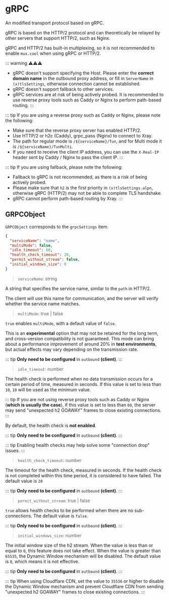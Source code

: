 # gRPC

An modified transport protocol based on gRPC.

gRPC is based on the HTTP/2 protocol and can theoretically be relayed by other servers that support HTTP/2, such as Nginx.

gRPC and HTTP/2 has built-in multiplexing, so it is not recommended to enable `mux.cool` when using gRPC or HTTP/2.

::: warning ⚠⚠⚠

- gRPC doesn't support specifying the Host. Please enter the **correct domain name** in the outbound proxy address, or fill in `ServerName` in `(x)tlsSettings`, otherwise connection cannot be established.
- gRPC doesn't support fallback to other services.
- gRPC services are at risk of being actively probed. It is recommended to use reverse proxy tools such as Caddy or Nginx to perform path-based routing.
  :::

::: tip
If you are using a reverse proxy such as Caddy or Nginx, please note the following:

- Make sure that the reverse proxy server has enabled HTTP/2.
- Use HTTP/2 or h2c (Caddy), grpc_pass (Nginx) to connect to Xray.
- The path for regular mode is `/${serviceName}/Tun`, and for Multi mode it is `/${serviceName}/TunMulti`.
- If you need to receive the client IP address, you can use the `X-Real-IP` header sent by Caddy / Nginx to pass the client IP.
  :::

::: tip
If you are using fallback, please note the following:

- Fallback to gRPC is not recommended, as there is a risk of being actively probed.
- Please make sure that `h2` is the first priority in `(x)tlsSettings.alpn`, otherwise gRPC (HTTP/2) may not be able to complete TLS handshake.
- gRPC cannot perform path-based routing by Xray.
  :::

## GRPCObject

`GRPCObject` corresponds to the `grpcSettings` item.

```json
{
  "serviceName": "name",
  "multiMode": false,
  "idle_timeout": 60,
  "health_check_timeout": 20,
  "permit_without_stream": false,
  "initial_windows_size": 0
}
```

> `serviceName`: string

A string that specifies the service name, similar to the `path` in HTTP/2.

The client will use this name for communication, and the server will verify whether the service name matches.

> `multiMode`: true | false <Badge text="BETA" type="warning"/>

`true` enables `multiMode`, with a default value of `false`.

This is an **experimental** option that may not be retained for the long term, and cross-version compatibility is not guaranteed. This mode can bring about a performance improvement of around 20% in **test environments**, but actual effects may vary depending on the transmission rate.

::: tip
**Only need to be configured** in `outbound` **(client)**.
:::

> `idle_timeout`: number

The health check is performed when no data transmission occurs for a certain period of time, measured in seconds. If this value is set to less than `10`, `10` will be used as the minimum value.

::: tip
If you are not using reverse proxy tools such as Caddy or Nginx (**which is usually the case**), if this value is set to less than `60`, the server may send "unexpected h2 GOAWAY" frames to close existing connections.
:::

By default, the health check is **not enabled**.

::: tip
**Only need to be configured** in `outbound` **(client)**.
:::

::: tip
Enabling health checks may help solve some "connection drop" issues.
:::

> `health_check_timeout`: number

The timeout for the health check, measured in seconds. If the health check is not completed within this time period, it is considered to have failed.
The default value is `20`

::: tip
**Only need to be configured** in `outbound` **(client)**.
:::

> `permit_without_stream`: true | false

`true` allows health checks to be performed when there are no sub-connections. The default value is `false`.

::: tip
**Only need to be configured** in `outbound` **(client)**.
:::

> `initial_windows_size`: number

The initial window size of the h2 stream. When the value is less than or equal to `0`, this feature does not take effect. When the value is greater than `65535`, the Dynamic Window mechanism will be disabled. The default value is `0`, which means it is not effective.

::: tip
**Only need to be configured** in `outbound` **(client)**.
:::

::: tip
When using Cloudflare CDN, set the value to `35536` or higher to disable the Dynamic Window mechanism and prevent Cloudflare CDN from sending "unexpected h2 GOAWAY" frames to close existing connections.
:::
